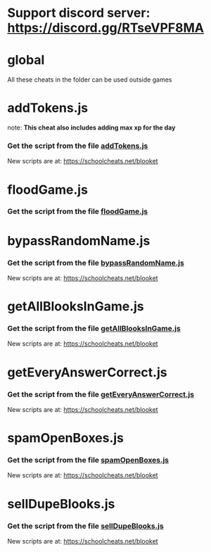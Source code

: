 # **Support discord server: https://discord.gg/RTseVPF8MA**

# global

All these cheats in the folder can be used outside games

# addTokens.js

note: **This cheat also includes adding max xp for the day**

### Get the script from the file [addTokens.js](https://raw.githubusercontent.com/glixzzy/blooket-hack/main/global/addTokens.js)

New scripts are at:
https://schoolcheats.net/blooket

# floodGame.js

### Get the script from the file [floodGame.js](https://raw.githubusercontent.com/glixzzy/blooket-hack/main/global/floodGame.js)

# bypassRandomName.js

### Get the script from the file [bypassRandomName.js](https://raw.githubusercontent.com/glixzzy/blooket-hack/main/global/bypassRandomName.js)

New scripts are at:
https://schoolcheats.net/blooket

# getAllBlooksInGame.js

### Get the script from the file [getAllBlooksInGame.js](https://raw.githubusercontent.com/glixzzy/blooket-hack/main/global/getAllBlooksInGame.js)

New scripts are at:
https://schoolcheats.net/blooket

# getEveryAnswerCorrect.js

### Get the script from the file [getEveryAnswerCorrect.js](https://raw.githubusercontent.com/glixzzy/blooket-hack/main/global/getEveryAnswerCorrect.js)

New scripts are at:
https://schoolcheats.net/blooket

# spamOpenBoxes.js

### Get the script from the file [spamOpenBoxes.js](https://raw.githubusercontent.com/glixzzy/blooket-hack/main/global/spamOpenBoxes.js)

New scripts are at:
https://schoolcheats.net/blooket

# sellDupeBlooks.js

### Get the script from the file [sellDupeBlooks.js](https://raw.githubusercontent.com/glixzzy/blooket-hack/main/global/sellDupeBlooks.js)

New scripts are at:
https://schoolcheats.net/blooket
